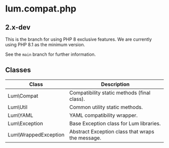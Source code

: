 # lum.compat.php

## 2.x-dev

This is the branch for using PHP 8 exclusive features. 
We are currently using PHP 8.1 as the minimum version.

See the `main` branch for further information.

## Classes

| Class                   | Description                                       |
| ----------------------- | ------------------------------------------------- |
| Lum\Compat              | Compatibility static methods (final class).       |
| Lum\Util                | Common utility static methods.                    |
| Lum\YAML                | YAML compatibility wrapper.                       |
| Lum\Exception           | Base Exception class for Lum libraries.           |
| Lum\WrappedException    | Abstract Exception class that wraps the message.  |


